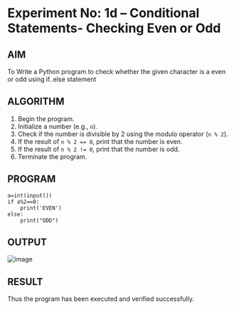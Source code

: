 # Experiment No: 1d – Conditional Statements- Checking Even or Odd

## AIM  
To Write a Python program to check whether the given character is a even or odd using if..else statement
## ALGORITHM  
1. Begin the program.
2. Initialize a number (e.g., `n`).
3. Check if the number is divisible by 2 using the modulo operator (`n % 2`).
4. If the result of `n % 2 == 0`, print that the number is even.
5. If the result of `n % 2 != 0`, print that the number is odd.
6. Terminate the program.


## PROGRAM
```
a=int(input())
if a%2==0:
    print('EVEN')
else:
    print("ODD")
```

## OUTPUT
![image](https://github.com/user-attachments/assets/76e88b60-ac6a-4bd7-8a2d-b9e6293b9809)

## RESULT
Thus the program has been executed and verified successfully.
